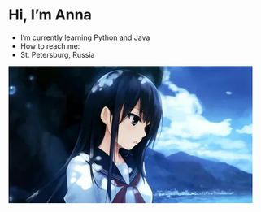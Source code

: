 
# Hi, I’m Anna

- I’m currently learning Python and Java
- How to reach me: 
- St. Petersburg, Russia

![i-1-1.webp](https://github.com/netology1507/Portfolio/raw/refs/heads/main/i.webp)
